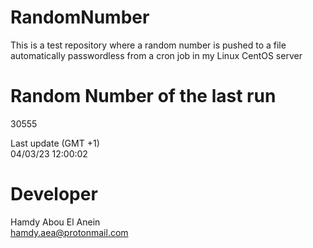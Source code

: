 # RandomNumber    
This is a test repository where a random number is pushed to a file automatically passwordless from a cron job in my Linux CentOS server    
# Random Number of the last run   
30555
      
Last update (GMT +1)    
04/03/23 12:00:02
# Developer    
Hamdy Abou El Anein   
hamdy.aea@protonmail.com
